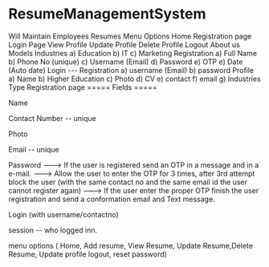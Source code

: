 # ResumeManagementSystem
Will Maintain Employees Resumes
Menu Options
Home
Registration page
Login Page
View Profile
Update Profile
Delete Profile
Logout
About us
Models
Industries a) Education b) IT c) Marketing
Registration a) Full Name b) Phone No (unique) c) Username (Email) d) Password e) OTP e) Date (Auto date)
Login --- Registration a) username (Email) b) password
Profile a) Name b) Higher Education c) Photo d) CV e) contact f) email g) Industries Type
Registration page
===== Fields =====

Name

Contact Number -- unique

Photo

Email -- unique

Password ---> If the user is registered send an OTP in a message and in a e-mail. ---> Allow the user to enter the OTP for 3 times, after 3rd attempt block the user (with the same contact no and the same email id the user cannot register again) ---> If the user enter the proper OTP finish the user registration and send a conformation email and Text message.

Login (with username/contactno)

session -- who logged inn.

menu options ( Home, Add resume, View Resume, Update Resume,Delete Resume, Update profile logout, reset password)
